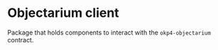 # Objectarium client

Package that holds components to interact with the `okp4-objectarium` contract.
